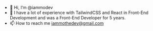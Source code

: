 - 👋 Hi, I’m @iammodev
- 👀 I have a lot of experience with TailwindCSS and React in Front-End Development and was a Front-End Developer for 5 years.
- 📫 How to reach me iammothedev@gmail.com

<!---
iammodev/iammodev is a ✨ special ✨ repository because its `README.md` (this file) appears on your GitHub profile.
You can click the Preview link to take a look at your changes.
--->
